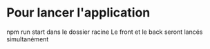 # Pour lancer l'application

npm run start dans le dossier racine
Le front et le back seront lancés simultanément
